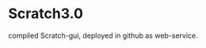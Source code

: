 # Scratch3.0

compiled Scratch-gui, deployed in github as web-service.
[](https://zhnuaa.github.io/Scratch3.0/)
